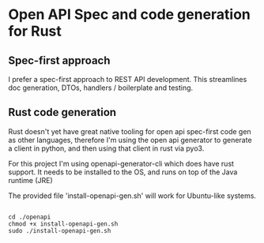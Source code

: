 # Open API Spec and code generation for Rust

## Spec-first approach
I prefer a spec-first approach to REST API development.
This streamlines doc generation, DTOs, handlers / boilerplate and testing. 

## Rust code generation
Rust doesn't yet have great native tooling for open api spec-first code gen as other languages, 
therefore I'm using the open api generator to generate a client in python, and then using that client in rust via pyo3.

For this project I'm using openapi-generator-cli which does have rust support. It needs to be installed to the OS,
and runs on top of the Java runtime (JRE)

The provided file 'install-openapi-gen.sh' will work for Ubuntu-like systems.
```shell

cd ./openapi
chmod +x install-openapi-gen.sh
sudo ./install-openapi-gen.sh
```
